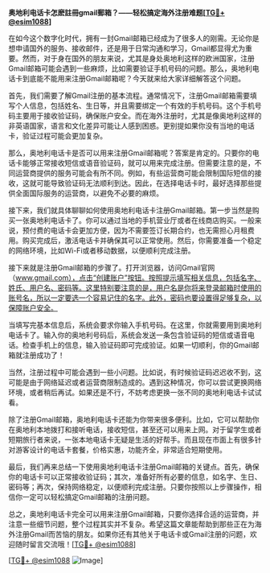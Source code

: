 **奥地利电话卡怎麽註冊gmail郵箱？——轻松搞定海外注册难题[[TG💪+ @esim1088](https://t.me/s/esim1088)]**

在如今这个数字化时代，拥有一封Gmail邮箱已经成为了很多人的刚需。无论你是想申请国外的服务、接收邮件，还是用于日常沟通和学习，Gmail都显得尤为重要。然而，对于身在国外的朋友来说，尤其是身处奥地利这样的欧洲国家，注册Gmail邮箱可能会遇到一些麻烦，比如需要验证手机号码的问题。那么，奥地利电话卡到底能不能用来注册Gmail邮箱呢？今天就来给大家详细解答这个问题。

首先，我们需要了解Gmail注册的基本流程。通常情况下，注册Gmail邮箱需要填写个人信息，包括姓名、生日等，并且需要绑定一个有效的手机号码。这个手机号码主要用于接收验证码，确保账户安全。而在海外注册时，尤其是像奥地利这样的非英语国家，语言和文化差异可能让人感到困惑。更别提如果你没有当地的电话卡，验证过程可能会更加复杂。

那么，奥地利电话卡是否可以用来注册Gmail邮箱呢？答案是肯定的。只要你的电话卡能够正常接收短信或语音验证码，就可以用来完成注册。但需要注意的是，不同运营商提供的服务可能会有所不同。例如，有些运营商可能会限制国际短信的接收，这就可能导致验证码无法顺利到达。因此，在选择电话卡时，最好选择那些提供全面国际服务的运营商，以避免不必要的麻烦。

接下来，我们就具体聊聊如何使用奥地利电话卡注册Gmail邮箱。第一步当然是购买一张奥地利电话卡了。你可以通过当地的手机营业厅或者在线商店购买。一般来说，预付费的电话卡会更加方便，因为不需要签订长期合约，也无需担心月租费用。购买完成后，激活电话卡并确保其可以正常使用。然后，你需要准备一个稳定的网络环境，比如Wi-Fi或者移动数据，以便顺利完成注册。

接下来就是注册Gmail邮箱的步骤了。打开浏览器，访问Gmail官网（www.gmail.com），点击“创建账户”按钮。按照提示填写相关信息，包括名字、姓氏、用户名、密码等。这里特别要注意的是，用户名是你将来登录邮箱时使用的账号名，所以一定要选一个容易记住的名字。此外，密码也要设置得足够复杂，以保障账户安全。

当填写完基本信息后，系统会要求你输入手机号码。在这里，你就需要用到奥地利电话卡了。输入你的奥地利号码后，系统会发送一条包含验证码的短信或语音电话。检查手机上的信息，输入验证码即可完成验证。如果一切顺利，你的Gmail邮箱就注册成功了！

当然，注册过程中可能会遇到一些小问题。比如说，有时候验证码迟迟收不到，这可能是由于网络延迟或者运营商限制造成的。遇到这种情况，你可以尝试更换网络环境，或者稍后再试。如果还是不行，不妨考虑更换一张不同的奥地利电话卡试试看。

除了注册Gmail邮箱，奥地利电话卡还能为你带来很多便利。比如，它可以帮助你在奥地利本地拨打和接听电话，接收短信，甚至还可以用来上网。对于留学生或者短期旅行者来说，一张本地电话卡无疑是生活的好帮手。而且现在市面上有很多针对游客设计的电话卡套餐，价格实惠，功能齐全，非常适合短期使用。

最后，我们再来总结一下使用奥地利电话卡注册Gmail邮箱的关键点。首先，确保你的电话卡可以正常接收验证码；其次，准备好所有必要的信息，如名字、生日、密码等；再次，保持网络稳定，以便顺利完成注册。只要你按照以上步骤操作，相信你一定可以轻松搞定Gmail邮箱的注册问题。

总之，奥地利电话卡完全可以用来注册Gmail邮箱，只要你选择合适的运营商，并注意一些细节问题，整个过程其实并不复杂。希望这篇文章能帮助到那些正在为海外注册Gmail而苦恼的朋友。如果你还有其他关于电话卡或Gmail注册的问题，欢迎随时留言交流哦！[[TG💪+ @esim1088](https://t.me/s/esim1088)]

[[TG💪+ @esim1088](https://t.me/s/esim1088) ![Image](https://i.postimg.cc/4NQfJmqS/Snipaste-2025-05-13-00-14-12.png)]